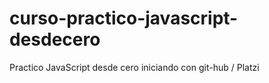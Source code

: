 # curso-practico-javascript-desdecero
Practico JavaScript desde cero iniciando con git-hub / Platzi
